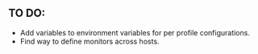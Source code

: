 ## TO DO:
- Add variables to environment variables for per profile configurations.
- Find way to define monitors across hosts.
